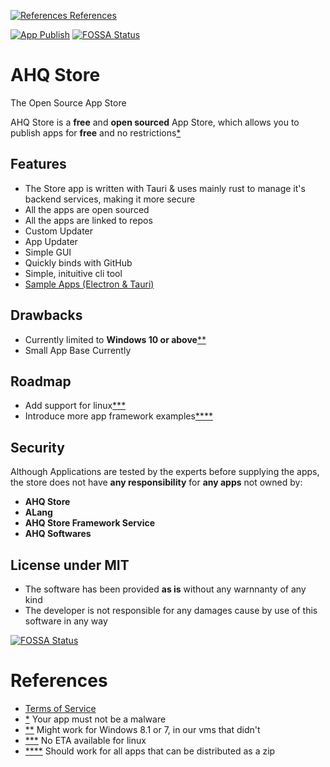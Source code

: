 [![References](https://img.icons8.com/cute-clipart/13/book.png) References](#references)

[![App Publish](https://github.com/ahqsoftwares/tauri-ahq-store/actions/workflows/publish.yml/badge.svg?branch=master)](https://github.com/ahqsoftwares/tauri-ahq-store/actions/workflows/publish.yml)
[![FOSSA Status](https://app.fossa.com/api/projects/git%2Bgithub.com%2Fahqsoftwares%2Ftauri-ahq-store.svg?type=shield)](https://app.fossa.com/projects/git%2Bgithub.com%2Fahqsoftwares%2Ftauri-ahq-store?ref=badge_shield)

# AHQ Store

The Open Source App Store

AHQ Store is a **free** and **open sourced** App Store, which allows you to publish apps for **free** and no restrictions[\*](#references)

## Features

- The Store app is written with Tauri & uses mainly rust to manage it's backend services, making it more secure
- All the apps are open sourced
- All the apps are linked to repos
- Custom Updater
- App Updater
- Simple GUI
- Quickly binds with GitHub
- Simple, inituitive cli tool
- [Sample Apps (Electron & Tauri)](https://github.com/ahqsoftwares/ahqstore-sample-project)

## Drawbacks

- Currently limited to **Windows 10 or above**[\*\*](#references)
- Small App Base Currently

## Roadmap

- Add support for linux[\*\*\*](#references)
- Introduce more app framework examples[\*\*\*\*](#references)

## Security

Although Applications are tested by the experts before supplying the apps, the store does not have **any responsibility** for **any apps** not owned by:

- **AHQ Store**
- **ALang**
- **AHQ Store Framework Service**
- **AHQ Softwares**

## License under MIT
- The software has been provided **as is** without any warnnanty of any kind
- The developer is not responsible for any damages cause by use of this software in any way

[![FOSSA Status](https://app.fossa.com/api/projects/git%2Bgithub.com%2Fahqsoftwares%2Ftauri-ahq-store.svg?type=large)](https://app.fossa.com/projects/git%2Bgithub.com%2Fahqsoftwares%2Ftauri-ahq-store?ref=badge_large)

# References

- [Terms of Service](https://github.com/ahqsoftwares/tauri-ahq-store/security/policy)
- [\*](#ahq-store) Your app must not be a malware
- [\*\*](#features) Might work for Windows 8.1 or 7, in our vms that didn't
- [\*\*\*](#drawbacks) No ETA available for linux
- [\*\*\*\*](#roadmap) Should work for all apps that can be distributed as a zip
